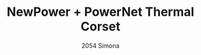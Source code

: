 ---
layout: product
title: NewPower + PowerNet Thermal Corset
subtitle: 2054 Simona
feature_image:
  - /active/2054-front.png
  - /active/2054-back.png
price: '38.00'
categories: Waist
---